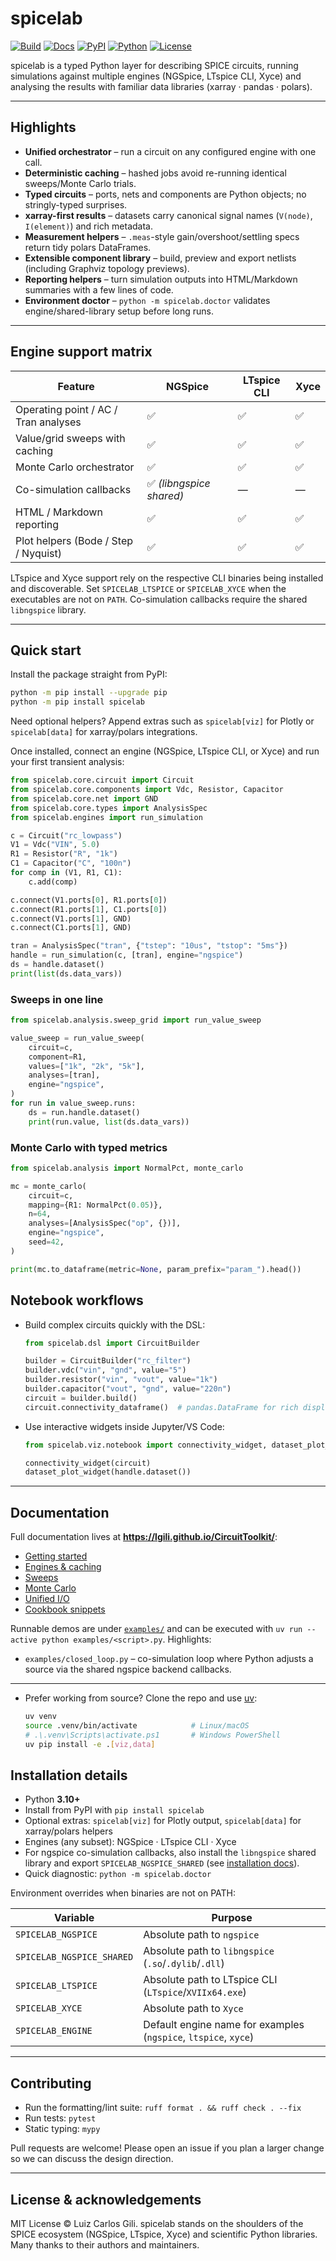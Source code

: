 # spicelab

[![Build](https://github.com/lgili/SpiceLab/actions/workflows/ci.yml/badge.svg)](https://github.com/lgili/SpiceLab/actions/workflows/ci.yml)
[![Docs](https://img.shields.io/badge/docs-latest-brightgreen.svg)](https://lgili.github.io/CircuitToolkit/)
[![PyPI](https://img.shields.io/pypi/v/spicelab.svg)](https://pypi.org/project/spicelab/)
[![Python](https://img.shields.io/pypi/pyversions/spicelab.svg)](https://pypi.org/project/spicelab/)
[![License](https://img.shields.io/github/license/lgili/circuit_toolkit.svg)](LICENSE)

spicelab is a typed Python layer for describing SPICE circuits, running
simulations against multiple engines (NGSpice, LTspice CLI, Xyce) and analysing
the results with familiar data libraries (xarray · pandas · polars).


---

## Highlights
- **Unified orchestrator** – run a circuit on any configured engine with one call.
- **Deterministic caching** – hashed jobs avoid re-running identical sweeps/Monte Carlo trials.
- **Typed circuits** – ports, nets and components are Python objects; no stringly-typed surprises.
- **xarray-first results** – datasets carry canonical signal names (`V(node)`, `I(element)`) and rich metadata.
- **Measurement helpers** – `.meas`-style gain/overshoot/settling specs return tidy polars DataFrames.
- **Extensible component library** – build, preview and export netlists (including Graphviz topology previews).
- **Reporting helpers** – turn simulation outputs into HTML/Markdown summaries with a few lines of code.
- **Environment doctor** – `python -m spicelab.doctor` validates engine/shared-library setup before long runs.

---

## Engine support matrix

| Feature | NGSpice | LTspice CLI | Xyce |
| --- | --- | --- | --- |
| Operating point / AC / Tran analyses | ✅ | ✅ | ✅ |
| Value/grid sweeps with caching | ✅ | ✅ | ✅ |
| Monte Carlo orchestrator | ✅ | ✅ | ✅ |
| Co-simulation callbacks | ✅ *(libngspice shared)* | — | — |
| HTML / Markdown reporting | ✅ | ✅ | ✅ |
| Plot helpers (Bode / Step / Nyquist) | ✅ | ✅ | ✅ |

LTspice and Xyce support rely on the respective CLI binaries being installed and discoverable.
Set `SPICELAB_LTSPICE` or `SPICELAB_XYCE` when the executables are not on `PATH`. Co-simulation
callbacks require the shared `libngspice` library.

---

## Quick start
Install the package straight from PyPI:

```bash
python -m pip install --upgrade pip
python -m pip install spicelab
```

Need optional helpers? Append extras such as `spicelab[viz]` for Plotly or
`spicelab[data]` for xarray/polars integrations.

Once installed, connect an engine (NGSpice, LTspice CLI, or Xyce) and run your
first transient analysis:

```python
from spicelab.core.circuit import Circuit
from spicelab.core.components import Vdc, Resistor, Capacitor
from spicelab.core.net import GND
from spicelab.core.types import AnalysisSpec
from spicelab.engines import run_simulation

c = Circuit("rc_lowpass")
V1 = Vdc("VIN", 5.0)
R1 = Resistor("R", "1k")
C1 = Capacitor("C", "100n")
for comp in (V1, R1, C1):
    c.add(comp)

c.connect(V1.ports[0], R1.ports[0])
c.connect(R1.ports[1], C1.ports[0])
c.connect(V1.ports[1], GND)
c.connect(C1.ports[1], GND)

tran = AnalysisSpec("tran", {"tstep": "10us", "tstop": "5ms"})
handle = run_simulation(c, [tran], engine="ngspice")
ds = handle.dataset()
print(list(ds.data_vars))
```

### Sweeps in one line
```python
from spicelab.analysis.sweep_grid import run_value_sweep

value_sweep = run_value_sweep(
    circuit=c,
    component=R1,
    values=["1k", "2k", "5k"],
    analyses=[tran],
    engine="ngspice",
)
for run in value_sweep.runs:
    ds = run.handle.dataset()
    print(run.value, list(ds.data_vars))
```

### Monte Carlo with typed metrics
```python
from spicelab.analysis import NormalPct, monte_carlo

mc = monte_carlo(
    circuit=c,
    mapping={R1: NormalPct(0.05)},
    n=64,
    analyses=[AnalysisSpec("op", {})],
    engine="ngspice",
    seed=42,
)

print(mc.to_dataframe(metric=None, param_prefix="param_").head())
```

## Notebook workflows
- Build complex circuits quickly with the DSL:
  ```python
  from spicelab.dsl import CircuitBuilder

  builder = CircuitBuilder("rc_filter")
  builder.vdc("vin", "gnd", value="5")
  builder.resistor("vin", "vout", value="1k")
  builder.capacitor("vout", "gnd", value="220n")
  circuit = builder.build()
  circuit.connectivity_dataframe()  # pandas.DataFrame for rich display
  ```
- Use interactive widgets inside Jupyter/VS Code:
  ```python
  from spicelab.viz.notebook import connectivity_widget, dataset_plot_widget

  connectivity_widget(circuit)
  dataset_plot_widget(handle.dataset())
  ```
---

## Documentation
Full documentation lives at **https://lgili.github.io/CircuitToolkit/**:

- [Getting started](https://lgili.github.io/CircuitToolkit/getting-started/)
- [Engines & caching](https://lgili.github.io/CircuitToolkit/engines/)
- [Sweeps](https://lgili.github.io/CircuitToolkit/sweeps-step/)
- [Monte Carlo](https://lgili.github.io/CircuitToolkit/monte-carlo/)
- [Unified I/O](https://lgili.github.io/CircuitToolkit/unified-io/)
- [Cookbook snippets](https://lgili.github.io/CircuitToolkit/cookbook/)

Runnable demos are under [`examples/`](examples/) and can be executed with
`uv run --active python examples/<script>.py`. Highlights:

- `examples/closed_loop.py` – co-simulation loop where Python adjusts a source
  via the shared ngspice backend callbacks.

---

- Prefer working from source? Clone the repo and use [uv](https://github.com/astral-sh/uv):
  ```bash
  uv venv
  source .venv/bin/activate            # Linux/macOS
  # .\.venv\Scripts\activate.ps1       # Windows PowerShell
  uv pip install -e .[viz,data]
  ```

## Installation details
- Python **3.10+**
- Install from PyPI with `pip install spicelab`
- Optional extras: `spicelab[viz]` for Plotly output, `spicelab[data]` for xarray/polars helpers
- Engines (any subset): NGSpice · LTspice CLI · Xyce
- For ngspice co-simulation callbacks, also install the `libngspice` shared
  library and export `SPICELAB_NGSPICE_SHARED` (see [installation docs](https://lgili.github.io/CircuitToolkit/installation/)).
- Quick diagnostic: `python -m spicelab.doctor`

Environment overrides when binaries are not on PATH:

| Variable | Purpose |
|----------|---------|
| `SPICELAB_NGSPICE` | Absolute path to `ngspice` |
| `SPICELAB_NGSPICE_SHARED` | Absolute path to `libngspice` (`.so`/`.dylib`/`.dll`) |
| `SPICELAB_LTSPICE` | Absolute path to LTspice CLI (`LTspice`/`XVIIx64.exe`) |
| `SPICELAB_XYCE` | Absolute path to `Xyce` |
| `SPICELAB_ENGINE` | Default engine name for examples (`ngspice`, `ltspice`, `xyce`) |

---

## Contributing
- Run the formatting/lint suite: `ruff format . && ruff check . --fix`
- Run tests: `pytest`
- Static typing: `mypy`

Pull requests are welcome! Please open an issue if you plan a larger change so
we can discuss the design direction.

---

## License & acknowledgements
MIT License © Luiz Carlos Gili. spicelab stands on the shoulders of the
SPICE ecosystem (NGSpice, LTspice, Xyce) and scientific Python libraries. Many
thanks to their authors and maintainers.
